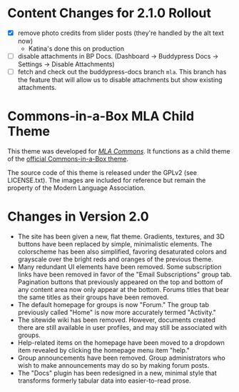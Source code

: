 # Content Changes for 2.1.0 Rollout

 * [x] remove photo credits from slider posts (they're handled by the alt text now)
   - Katina's done this on production 
 * [ ] disable attachments in BP Docs. (Dashboard -> Buddypress Docs -> Settings -> Disable Attachments) 
 * [ ] fetch and check out the buddypress-docs branch `mla`. This branch has the feature that will allow us to disable attachments but show existing attachments. 

# Commons-in-a-Box MLA Child Theme

This theme was developed for [_MLA Commons_][1]. It functions as a child 
theme of the [official Commons-in-a-Box theme][2].

The source code of this theme is released under the GPLv2 (see LICENSE.txt). 
The images are included for reference but remain the property of the Modern 
Language Association.

[1]: http://commons.mla.org
[2]: https://github.com/cuny-academic-commons/cbox-theme

# Changes in Version 2.0 

 * The site has been given a new, flat theme. Gradients, textures, and 3D buttons have been replaced by simple, minimalistic elements. The colorscheme has been also simplified, favoring desaturated colors and grayscale over the bright reds and oranges of the previous theme. 
 * Many redundant UI elements have been removed. Some subscription links have been removed in favor of the "Email Subscriptions" group tab. Pagination buttons that previously appeared on the top and bottom of any content area now only appear at the bottom. Forums titles that bear the same titles as their groups have been removed. 
 * The default homepage for groups is now "Forum." The group tab previously called "Home" is now more accurately termed "Activity." 
 * The sitewide wiki has been removed. However, documents created there are still available in user profiles, and may still be associated with groups. 
 * Help-related items on the homepage have been moved to a dropdown item revealed by clicking the homepage menu item "help." 
 * Group announcements have been removed. Group administrators who wish to make announcements may do so by making forum posts.  
 * The "Docs" plugin has been redesigned in a new, minimal style that transforms formerly tabular data into easier-to-read prose.  
